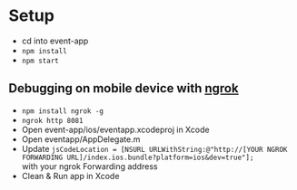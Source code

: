 <h1>Setup</h1>

<ul>
<li>cd into event-app</li>
<li><code>npm install</code></li>
<li><code>npm start</code></li>
</ul>

<h2>Debugging on mobile device with <a href="https://ngrok.com/" target="_blank">ngrok</a></h2>
<ul>
<li><code>npm install ngrok -g</code></li>
<li><code>ngrok http 8081</code></li>
<li>Open event-app/ios/eventapp.xcodeproj in Xcode</li>
<li>Open eventapp/AppDelegate.m</li>
<li>Update <code>jsCodeLocation = [NSURL URLWithString:@"http://[YOUR NGROK FORWARDING URL]/index.ios.bundle?platform=ios&dev=true"];</code> <br>
with your ngrok Forwarding address </li>
<li>Clean & Run app in Xcode</li>
</ul>
